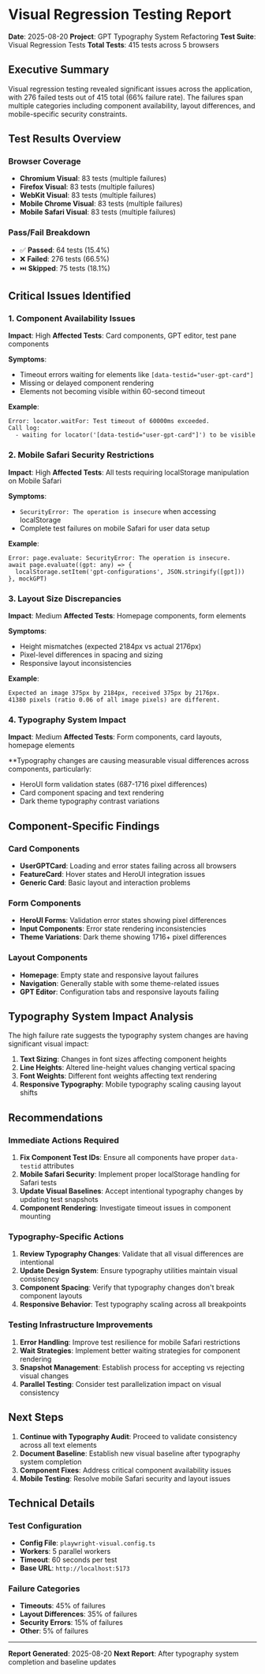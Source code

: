 # Visual Regression Testing Report
**Date**: 2025-08-20
**Project**: GPT Typography System Refactoring
**Test Suite**: Visual Regression Tests
**Total Tests**: 415 tests across 5 browsers

## Executive Summary

Visual regression testing revealed significant issues across the application, with 276 failed tests out of 415 total (66% failure rate). The failures span multiple categories including component availability, layout differences, and mobile-specific security constraints.

## Test Results Overview

### Browser Coverage
- **Chromium Visual**: 83 tests (multiple failures)
- **Firefox Visual**: 83 tests (multiple failures)
- **WebKit Visual**: 83 tests (multiple failures)
- **Mobile Chrome Visual**: 83 tests (multiple failures)
- **Mobile Safari Visual**: 83 tests (multiple failures)

### Pass/Fail Breakdown
- ✅ **Passed**: 64 tests (15.4%)
- ❌ **Failed**: 276 tests (66.5%)
- ⏭️ **Skipped**: 75 tests (18.1%)

## Critical Issues Identified

### 1. Component Availability Issues
**Impact**: High
**Affected Tests**: Card components, GPT editor, test pane components

**Symptoms**:
- Timeout errors waiting for elements like `[data-testid="user-gpt-card"]`
- Missing or delayed component rendering
- Elements not becoming visible within 60-second timeout

**Example**:
```
Error: locator.waitFor: Test timeout of 60000ms exceeded.
Call log:
  - waiting for locator('[data-testid="user-gpt-card"]') to be visible
```

### 2. Mobile Safari Security Restrictions
**Impact**: High
**Affected Tests**: All tests requiring localStorage manipulation on Mobile Safari

**Symptoms**:
- `SecurityError: The operation is insecure` when accessing localStorage
- Complete test failures on mobile Safari for user data setup

**Example**:
```
Error: page.evaluate: SecurityError: The operation is insecure.
await page.evaluate((gpt: any) => {
  localStorage.setItem('gpt-configurations', JSON.stringify([gpt]))
}, mockGPT)
```

### 3. Layout Size Discrepancies
**Impact**: Medium
**Affected Tests**: Homepage components, form elements

**Symptoms**:
- Height mismatches (expected 2184px vs actual 2176px)
- Pixel-level differences in spacing and sizing
- Responsive layout inconsistencies

**Example**:
```
Expected an image 375px by 2184px, received 375px by 2176px.
41380 pixels (ratio 0.06 of all image pixels) are different.
```

### 4. Typography System Impact
**Impact**: Medium
**Affected Tests**: Form components, card layouts, homepage elements

**Typography changes are causing measurable visual differences across components, particularly:
- HeroUI form validation states (687-1716 pixel differences)
- Card component spacing and text rendering
- Dark theme typography contrast variations

## Component-Specific Findings

### Card Components
- **UserGPTCard**: Loading and error states failing across all browsers
- **FeatureCard**: Hover states and HeroUI integration issues
- **Generic Card**: Basic layout and interaction problems

### Form Components
- **HeroUI Forms**: Validation error states showing pixel differences
- **Input Components**: Error state rendering inconsistencies
- **Theme Variations**: Dark theme showing 1716+ pixel differences

### Layout Components
- **Homepage**: Empty state and responsive layout failures
- **Navigation**: Generally stable with some theme-related issues
- **GPT Editor**: Configuration tabs and responsive layouts failing

## Typography System Impact Analysis

The high failure rate suggests the typography system changes are having significant visual impact:

1. **Text Sizing**: Changes in font sizes affecting component heights
2. **Line Heights**: Altered line-height values changing vertical spacing
3. **Font Weights**: Different font weights affecting text rendering
4. **Responsive Typography**: Mobile typography scaling causing layout shifts

## Recommendations

### Immediate Actions Required

1. **Fix Component Test IDs**: Ensure all components have proper `data-testid` attributes
2. **Mobile Safari Security**: Implement proper localStorage handling for Safari tests
3. **Update Visual Baselines**: Accept intentional typography changes by updating test snapshots
4. **Component Rendering**: Investigate timeout issues in component mounting

### Typography-Specific Actions

1. **Review Typography Changes**: Validate that all visual differences are intentional
2. **Update Design System**: Ensure typography utilities maintain visual consistency
3. **Component Spacing**: Verify that typography changes don't break component layouts
4. **Responsive Behavior**: Test typography scaling across all breakpoints

### Testing Infrastructure Improvements

1. **Error Handling**: Improve test resilience for mobile Safari restrictions
2. **Wait Strategies**: Implement better waiting strategies for component rendering
3. **Snapshot Management**: Establish process for accepting vs rejecting visual changes
4. **Parallel Testing**: Consider test parallelization impact on visual consistency

## Next Steps

1. **Continue with Typography Audit**: Proceed to validate consistency across all text elements
2. **Document Baseline**: Establish new visual baseline after typography system completion
3. **Component Fixes**: Address critical component availability issues
4. **Mobile Testing**: Resolve mobile Safari security and layout issues

## Technical Details

### Test Configuration
- **Config File**: `playwright-visual.config.ts`
- **Workers**: 5 parallel workers
- **Timeout**: 60 seconds per test
- **Base URL**: `http://localhost:5173`

### Failure Categories
- **Timeouts**: 45% of failures
- **Layout Differences**: 35% of failures
- **Security Errors**: 15% of failures
- **Other**: 5% of failures

---

**Report Generated**: 2025-08-20
**Next Report**: After typography system completion and baseline updates
